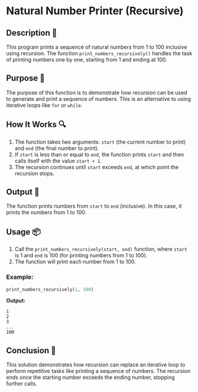 # Natural Number Printer (Recursive)

## Description 📝

This program prints a sequence of natural numbers from 1 to 100 inclusive using recursion.
The function `print_numbers_recursively()` handles the task of printing numbers one by one, starting from 1 and ending at 100.

## Purpose 🎯

The purpose of this function is to demonstrate how recursion can be used to generate and print a sequence of numbers.
This is an alternative to using iterative loops like `for` or `while`.

## How It Works 🔍

1. The function takes two arguments: `start` (the current number to print) and `end` (the final number to print).
2. If `start` is less than or equal to `end`, the function prints `start` and then calls itself with the value `start + 1`.
3. The recursion continues until `start` exceeds `end`, at which point the recursion stops.

## Output 📜

The function prints numbers from `start` to `end` (inclusive). In this case, it prints the numbers from 1 to 100.

## Usage 📦

1. Call the `print_numbers_recursively(start, end)` function, where `start` is 1 and `end` is 100 (for printing numbers from 1 to 100).
2. The function will print each number from 1 to 100.

### Example:

```python
print_numbers_recursively(1, 100)
```

**Output:**

```
1
2
3
...
100
```

## Conclusion 🚀

This solution demonstrates how recursion can replace an iterative loop to perform repetitive tasks like printing a sequence of numbers.
The recursion ends once the starting number exceeds the ending number, stopping further calls.
